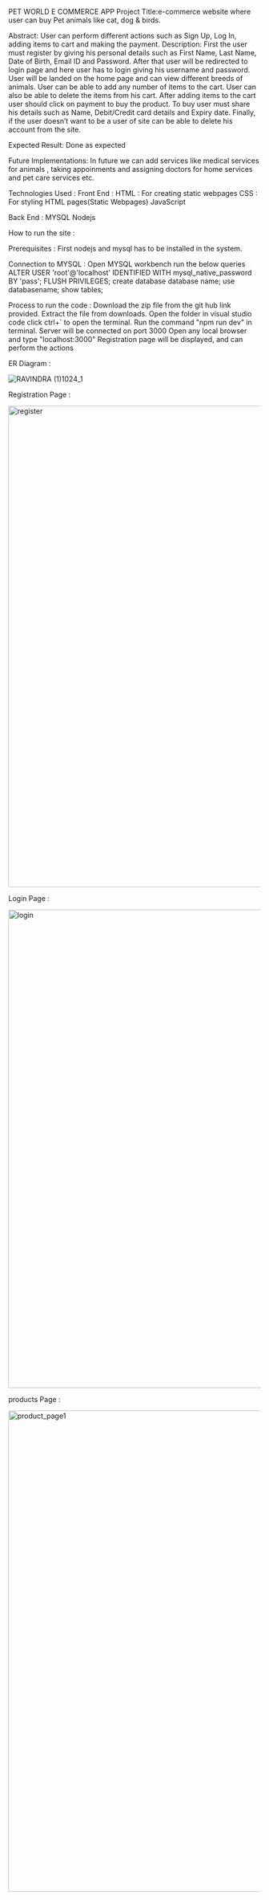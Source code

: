 PET WORLD E COMMERCE APP
Project Title:e-commerce website where user can buy Pet animals like cat, dog & birds.

Abstract: User can perform different actions such as Sign Up, Log In, adding items to cart and making the payment. Description: First the user must register by giving his personal details such as First Name, Last Name, Date of Birth, Email ID and Password. After that user will be redirected to login page and here user has to login giving his username and password. User will be landed on the home page and can view different breeds of animals. User can be able to add any number of items to the cart. User can also be able to delete the items from his cart. After adding items to the cart user should click on payment to buy the product. To buy user must share his details such as Name, Debit/Credit card details and Expiry date. Finally, if the user doesn’t want to be a user of site can be able to delete his account from the site.

Expected Result: Done as expected

Future Implementations: In future we can add services like medical services for animals , taking appoinments and assigning doctors for home services and pet care services etc.



Technologies Used : Front End : HTML : For creating static webpages CSS : For styling HTML pages(Static Webpages) JavaScript

Back End : MYSQL Nodejs



How to run the site :

Prerequisites : First nodejs and mysql has to be installed in the system.

Connection to MYSQL : Open MYSQL workbench run the below queries ALTER USER 'root'@'localhost' IDENTIFIED WITH mysql_native_password BY 'pass'; FLUSH PRIVILEGES; create database database name; use databasename; show tables;

Process to run the code : Download the zip file from the git hub link provided. Extract the file from downloads. Open the folder in visual studio code click ctrl+` to open the terminal. Run the command "npm run dev" in terminal. Server will be connected on port 3000 Open any local browser and type "localhost:3000" Registration page will be displayed, and can perform the actions

ER Diagram :

![RAVINDRA (1)1024_1](https://user-images.githubusercontent.com/105110551/170537451-ffaf4a7c-fb06-47a1-ae11-d929bc95dd4c.jpg)

Registration Page : 

<img width="959" alt="register" src="https://user-images.githubusercontent.com/105110551/170535565-299eed14-5910-4911-9641-b278e0fb5cbc.PNG">

Login Page : 

<img width="953" alt="login" src="https://user-images.githubusercontent.com/105110551/170535532-652bb174-007a-42a9-abc7-02acc3fbe4ec.PNG">

products Page :

<img width="959" alt="product_page1" src="https://user-images.githubusercontent.com/105110551/170535602-261f05a1-ad3e-4115-a627-38ed29a1b802.PNG">
